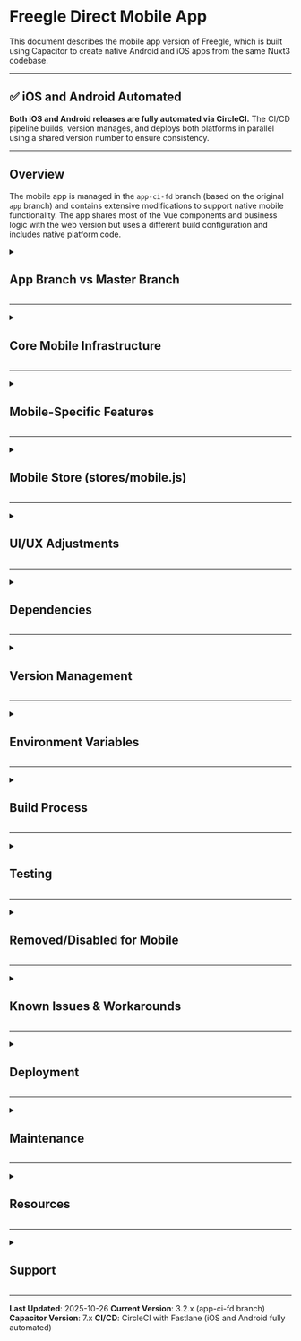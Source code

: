 # Freegle Direct Mobile App

This document describes the mobile app version of Freegle, which is built using Capacitor to create native Android and iOS apps from the same Nuxt3 codebase.

---

## ✅ iOS and Android Automated

**Both iOS and Android releases are fully automated via CircleCI.** The CI/CD pipeline builds, version manages, and deploys both platforms in parallel using a shared version number to ensure consistency.

---

## Overview

The mobile app is managed in the `app-ci-fd` branch (based on the original `app` branch) and contains extensive modifications to support native mobile functionality. The app shares most of the Vue components and business logic with the web version but uses a different build configuration and includes native platform code.

<details>
<summary><h2>App Branch vs Master Branch</h2></summary>

The `app-ci-fd` branch (based on the `app` branch) is a **parallel mobile app version** that differs from `master` in several key ways:

### Build Configuration Differences

- **SSR Disabled**: Uses Static Site Generation instead of Server-Side Rendering
- **Build Target**: `static` instead of `server`
- **Environment Flag**: `ISAPP=true` to detect mobile app context
- **No Docker**: Mobile apps don't use the Docker-based infrastructure

</details>

---

<details>
<summary><h2>Core Mobile Infrastructure</h2></summary>

### Capacitor Framework

The app uses Capacitor 7 to bridge web code with native functionality:

- **App ID**: `org.ilovefreegle.direct`
- **App Name**: Freegle
- **Config File**: `capacitor.config.ts`
- **Web Directory**: `.output/public` (from Nuxt static build)

### Android Native Files

Located in `android/` directory:

- Complete Android Studio project structure
- Gradle build configuration (`android/app/build.gradle`)
- App icons, splash screens, and resources
- Android manifest with permissions (Camera, Storage, etc.)
- **Version Management**:
  - `versionCode`: Integer build number (e.g., 1202)
  - `versionName`: User-facing version string (e.g., "3.2.0")

### iOS Native Files

Located in `ios/` directory:

- Complete Xcode project structure
- Podfile for CocoaPods dependencies
- iOS-specific icons and assets
- GoogleService-Info.plist for Firebase integration
- **Version Management**:
  - `CURRENT_PROJECT_VERSION`: Build number (e.g., 1200)
  - `MARKETING_VERSION`: User-facing version (e.g., "3.1.9")

</details>

---

<details>
<summary><h2>Mobile-Specific Features</h2></summary>

### Authentication Methods

The mobile app supports multiple authentication methods with native implementations:

1. **Google Sign-In**
   - Package: `@codetrix-studio/capacitor-google-auth`
   - Platform-specific client IDs for Android and iOS
   - Native Google Sign-In UI

2. **Facebook Login**
   - Package: Custom Capacitor Social Login plugin
   - Support for "Limited Login" on iOS
   - Native Facebook authentication

3. **Apple Sign In**
   - iOS only
   - Native Sign in with Apple integration
   - Identity token handling

4. **Yahoo Login**
   - Uses in-app browser (Cordova InAppBrowser)
   - OAuth flow with native browser

### Push Notifications

Custom implementation using Freegle's fork:

- **Package**: `@freegle/capacitor-push-notifications-cap7`
- **Features**:
  - Foreground and background push handling
  - Badge count management on home screen icon
  - Deep linking from notifications
  - Multiple notification channels (Android)
  - Sound and vibration control
  - Notification permissions handling

### Camera & Photo Management

- **Native camera access** for taking photos
- **Photo picker** for selecting from gallery (single/multiple)
- **Photo size optimization**: Reduces to 800x800 to manage app size
- **Permissions**: Automatic camera permission requests
- Special handling for Android/iOS differences

### Payment Integration (Stripe)

Mobile-specific Stripe implementation:

- **Google Pay** (Android - live)
- **Apple Pay** (iOS)
- Native payment sheets
- Donation flows optimized for mobile
- Test mode support for development

### Device Features

1. **Deep Linking**
   - Custom URL scheme support
   - Handle app links from external sources
   - One-click unsubscribe links
   - Push notification routing

2. **Native Share**
   - Share posts using native share sheet
   - Platform-specific share UI

3. **Calendar Integration**
   - Add events to native calendar
   - Permission handling (iOS requires multiple permission types)
   - Uses Cordova Calendar plugin

4. **Pinch Zoom**
   - Enabled for Android
   - Native zoom gestures

5. **Device Information**
   - Collect device details for debugging
   - Persistent device ID
   - OS version tracking
   - Send to Sentry for error context

6. **App Updates**
   - Check for required updates
   - Check for available updates
   - Version comparison logic
   - Update prompts

7. **Rate App**
   - Native rating prompts
   - Timing logic to avoid annoying users
   - Platform-specific app store links

</details>

---

<details>
<summary><h2>Mobile Store (stores/mobile.js)</h2></summary>

A dedicated Pinia store handles all mobile-specific state and functionality:

### State

- `isApp`: Boolean flag for mobile app context
- `mobileVersion`: Current app version string
- `deviceinfo`: Device information object
- `devicePersistentId`: Unique device identifier
- `isiOS`: Platform detection
- `osVersion`: Operating system version
- `lastBadgeCount`: Last set notification badge count
- `appupdaterequired`: Flag for mandatory updates
- `appupdateavailable`: Flag for optional updates

### Actions

- `init()`: Initialize mobile app features
- `initApp()`: Set up device info, deep links, push notifications
- `getDeviceInfo()`: Collect device information
- `fixWindowOpen()`: Handle iOS window.open behavior
- `initDeepLinks()`: Set up deep link handling
- `initPushNotifications()`: Configure push notification system
- `checkForAppUpdate()`: Check for app updates
- `initWakeUpActions()`: Handle app resume/wake events

</details>

---

<details>
<summary><h2>UI/UX Adjustments</h2></summary>

### Modified Components

Several components have mobile-specific behavior:

1. **ExternalLink.vue**
   - Opens links in in-app browser instead of external browser
   - Uses Cordova InAppBrowser plugin

2. **AddToCalendar.vue**
   - Uses native calendar plugin
   - Handles iOS calendar permissions

3. **DraggableMap.vue**
   - Adjusted for mobile touch interactions

4. **EmailValidator.vue**
   - Mobile-optimized validation flow

5. **Chat Components**
   - Optimized for mobile screens
   - Native sharing integration

### Ads & Analytics

- **CookieYes**: App-specific version (`cookieyesapp.js`)
- **Google AdSense**: Modified for HTTPS enforcement
- **Matomo**: Mobile app tracking
- **Sentry**: Error reporting with device context
- **Ad Behavior**: Some ads disabled or modified for mobile

### Status Bar

- Android and iOS status bar handling
- Light/dark theme support
- Overlay configuration

</details>

---

<details>
<summary><h2>Dependencies</h2></summary>

### Capacitor Core Packages

```json
{
  "@capacitor/core": "^7.x",
  "@capacitor/cli": "^7.x",
  "@capacitor/android": "^7.x",
  "@capacitor/ios": "^7.x"
}
```

### Capacitor Plugins

```json
{
  "@capacitor/app": "Native app lifecycle",
  "@capacitor/app-launcher": "Launch other apps",
  "@capacitor/camera": "Camera and photo picker",
  "@capacitor/device": "Device information",
  "@capacitor/share": "Native share sheet",
  "@capawesome/capacitor-badge": "App icon badge management"
}
```

### Custom Freegle Plugins

```json
{
  "@freegle/capacitor-push-notifications-cap7": "Push notifications"
}
```

### Social Login

```json
{
  "@codetrix-studio/capacitor-google-auth": "Google Sign-In"
}
```

### Cordova Plugins

```json
{
  "cordova-plugin-inappbrowser": "In-app browser for OAuth",
  "cordova-plugin-calendar": "Calendar integration"
}
```

</details>

---

<details>
<summary><h2>Version Management</h2></summary>

### Unified Version Management (Both Platforms)

**Shared Version Strategy**: Both iOS and Android use the **same version number** to ensure consistency across platforms. A single `increment-version` job runs before both builds, calculates the new version, and shares it via CircleCI workspace.

**Version Name** (e.g., "3.2.38"): Auto-incremented once, shared between platforms
- Stored in CircleCI environment variable `CURRENT_VERSION`
- CircleCI reads current version, increments patch version (3.2.37 → 3.2.38)
- Creates `.new_version` file in workspace with new version
- Both Android and iOS jobs read from this shared file
- **No race conditions** - version calculated once before parallel builds
- Build will FAIL if `CURRENT_VERSION` is not set or has invalid format (must be X.Y.Z)
- **No manual intervention needed** - fully automated

**Version Code/Build Number**: Platform-specific, auto-incremented from stores
- **Android**: Queries Google Play Console (all tracks) for latest version code
- **iOS**: Queries TestFlight for latest build number
- Automatically increments by 1 for each build
- **Minimum version code: 1272** (jumps from lower values if needed, then increments normally)
- Build will FAIL if store APIs are unavailable

### Android Version Management

**Version Code** (e.g., 1272): Auto-incremented from Google Play
- Queries Google Play Console across ALL tracks (internal, beta, production)
- Finds maximum version code across all tracks
- Automatically increments by 1 for each build (1272 → 1273)
- Minimum enforced: if calculated code < 1272, jumps to 1272
- Build will FAIL if Google Play API is unavailable or no releases exist
- **No manual intervention needed** - fully automated

**How Android build works**:
1. CircleCI `increment-version` job reads `CURRENT_VERSION` (e.g., "3.2.37")
2. Auto-increments patch version (3.2.37 → 3.2.38)
3. Saves to `.new_version` in workspace
4. Android job attaches workspace and reads `.new_version`
5. **Updates `config.js` MOBILE_VERSION** with new version (ensures Help page shows correct version)
6. Builds Nuxt app with updated version
7. Queries Google Play for latest version code (e.g., 1271)
8. Auto-increments version code (1271 → 1272, or enforces minimum 1272)
9. Builds AAB and APK with new version (3.2.38 / 1272)
10. Uploads to Google Play Beta Testing (Open Testing)

### iOS Version Management

**Build Number** (e.g., 1272): Auto-incremented from TestFlight
- Queries TestFlight for latest build number for this version
- Automatically increments by 1 for each build (1272 → 1273)
- Minimum enforced: if calculated build < 1272, jumps to 1272
- If no builds exist for this version, starts at 1272
- **No manual intervention needed** - fully automated

**How iOS build works**:
1. CircleCI `increment-version` job creates shared `.new_version` (e.g., "3.2.38")
2. iOS job attaches workspace and reads `.new_version`
3. **Updates `config.js` MOBILE_VERSION** with new version (same as Android)
4. Builds Nuxt app with updated version
5. Queries TestFlight for latest build number for version 3.2.38
6. Auto-increments build number (or enforces minimum 1272)
7. Sets version in Xcode project: `MARKETING_VERSION = 3.2.38`, `CURRENT_PROJECT_VERSION = 1272`
8. Builds IPA with new version (3.2.38 / 1272)
9. Uploads to TestFlight
10. **Auto-submit to App Store review after 24 hours** (scheduled job)

### Config Version

The `MOBILE_VERSION` in `config.js` is **automatically updated** by BOTH CircleCI jobs before each build:

```javascript
MOBILE_VERSION: '3.2.38'  // Auto-updated by both jobs from shared workspace version
```

This ensures the version shown in the app's Help page matches the actual build version on both platforms. **No manual updates needed** - the version is synchronized automatically during the build process.

### Initial Setup (one-time)

1. Go to CircleCI Project Settings → Environment Variables
2. Add `CURRENT_VERSION` = `3.2.37` (starting version)

**To manually bump major/minor version**:
- Update `CURRENT_VERSION` in CircleCI: `3.2.37` → `4.0.0` or `3.3.0`
- Next build will auto-increment from there: `4.0.0` → `4.0.1`
- Both platforms will use the same version number

</details>

---

<details>
<summary><h2>Environment Variables</h2></summary>

### Required for CircleCI Builds

#### Android-Specific

```bash
# Android Signing
ANDROID_KEYSTORE_BASE64=...          # Base64-encoded keystore file
ANDROID_KEYSTORE_PASSWORD=...        # Keystore password
ANDROID_KEY_ALIAS=...                # Key alias (e.g., "Freegle Ltd Chris")
ANDROID_KEY_PASSWORD=...             # Key password

# Google Play API
GOOGLE_PLAY_JSON_KEY=...             # Base64-encoded service account JSON

# Firebase Configuration (Android)
GOOGLE_SERVICES_JSON_BASE64=...      # Base64-encoded google-services.json
```

#### iOS-Specific

```bash
# App Store Connect API
APP_STORE_CONNECT_API_KEY_KEY_ID=... # API Key ID from App Store Connect
APP_STORE_CONNECT_API_KEY_ISSUER_ID=...  # Issuer ID from App Store Connect
APP_STORE_CONNECT_API_KEY_KEY=...    # Base64-encoded .p8 private key file

# iOS Code Signing
IOS_DISTRIBUTION_CERT=...            # Base64-encoded iOS distribution certificate (.p12)
IOS_CERTIFICATE_PASSWORD=...         # Password for the .p12 certificate
IOS_PROVISIONING_PROFILE=...         # Base64-encoded provisioning profile (.mobileprovision)

# Keychain Configuration
KEYCHAIN_PASSWORD=...                # Password for temporary keychain (e.g., "circleci")
KEYCHAIN_NAME=...                    # Name of temporary keychain (e.g., "temp.keychain-db")

# Firebase Configuration (iOS)
GOOGLE_SERVICE_INFO_PLIST_BASE64=... # Base64-encoded GoogleService-Info.plist
```

#### Shared Configuration

```bash
# Sentry Error Tracking
SENTRY_DSN_APP_FD=...                # Sentry DSN for app error tracking (optional)

# App Configuration
ISAPP=true                           # Enable mobile app mode
APP_ENV=production                   # Build environment

# Google
GOOGLE_CLIENT_ID=...                 # Android client ID
GOOGLE_IOS_CLIENT_ID=...            # iOS client ID

# Facebook
FACEBOOK_APPID=...
FACEBOOK_CLIENTID=...

# Stripe
STRIPE_PUBLISHABLE_KEY=...

# Other
USE_COOKIES=false                    # Cookie behavior for mobile
```

### Setting Up CircleCI Environment Variables

1. Go to CircleCI Project Settings: https://app.circleci.com/settings/project/github/Freegle/iznik-nuxt3
2. Click "Environment Variables"
3. Add the required variables listed above
4. For base64 encoding:

   **Android:**
   ```bash
   # Encode Android keystore
   base64 -w 0 your-keystore.jks > keystore_base64.txt

   # Encode Google Play JSON key
   base64 -w 0 google-play-api-key.json > play_key_base64.txt

   # Encode Firebase google-services.json (Android)
   base64 -w 0 android/app/google-services.json > google_services_base64.txt
   ```

   **iOS:**
   ```bash
   # Encode iOS distribution certificate
   base64 -w 0 ios_distribution.p12 > ios_cert_base64.txt

   # Encode iOS provisioning profile
   base64 -w 0 ios_appstore.mobileprovision > ios_profile_base64.txt

   # Encode App Store Connect API key (.p8 file)
   base64 -w 0 AuthKey_XXXXXXXXXX.p8 > appstore_key_base64.txt

   # Encode Firebase GoogleService-Info.plist (iOS)
   base64 -w 0 ios/App/App/GoogleService-Info.plist > google_service_info_base64.txt
   ```

**Notes:**
- **Firebase files** (`google-services.json` for Android, `GoogleService-Info.plist` for iOS) are required for Firebase/Push Notifications. Download from [Firebase Console](https://console.firebase.google.com/) → Project Settings → Your app → Download config file
- **App Store Connect API Key**: Create at [App Store Connect](https://appstoreconnect.apple.com/) → Users and Access → Keys → App Store Connect API
- **iOS Certificates**: Export from Xcode or Apple Developer portal as .p12 with a password
- **SENTRY_DSN_APP_FD** is optional but recommended for error tracking. Get from [Sentry](https://sentry.io/) → Project Settings → Client Keys (DSN)

### Verifying GOOGLE_PLAY_JSON_KEY

The `GOOGLE_PLAY_JSON_KEY` environment variable is **CRITICAL** for:
- Auto-incrementing version codes from Google Play Console
- Uploading builds to Google Play Internal Testing

**Status**: ✅ Properly configured and working (as of build #596)

**Build Behavior**:
- The build will **FAIL** if `GOOGLE_PLAY_JSON_KEY` is not set, empty, or invalid
- The build will **FAIL** if it cannot fetch version CODES from Google Play API
- The build will **FAIL** if `CURRENT_VERSION` is not set or has invalid format
- Version NAME is auto-incremented from `CURRENT_VERSION` env var (3.2.29 → 3.2.30)
- Version CODE is auto-incremented from Google Play API (1300 → 1301)
- `CURRENT_VERSION` is updated via CircleCI API after successful build

**Debug Output**: The decode step includes extensive validation:
- ✅ Environment variable is set
- ✅ File created successfully with valid size
- ✅ Valid JSON structure
- 📧 Service account email (for debugging)

**Verification**: Check recent CircleCI builds at https://app.circleci.com/pipelines/github/Freegle/iznik-nuxt3?branch=app-ci-fd
- Look for "✅ Google Play API key file validated" in decode step
- Look for "📱 Current version from CircleCI: X.Y.Z" in deploy step
- Look for "📱 Auto-incremented version name: X.Y.Z → X.Y.(Z+1)" in deploy step
- Look for "📊 Using Play Console internal version code: XXXX" in deploy step
- Look for "📊 New version code: XXXX" in deploy step
- Look for "✅ Successfully uploaded to Google Play Internal Testing!" at end
- Look for "✅ Updated CURRENT_VERSION to X.Y.(Z+1)" in update version step

</details>

---

<details>
<summary><h2>Build Process</h2></summary>

### CircleCI Automated Builds (Both Platforms)

**Triggered on**: Pushes to `app-ci-fd` branch

**Jobs Workflow**:

1. **increment-version** (runs first):
   - Reads `CURRENT_VERSION` from environment
   - Increments patch version (3.2.37 → 3.2.38)
   - Saves to `.new_version` in workspace

2. **build-android** and **build-ios** (run in parallel):
   - Both require `increment-version` to complete first
   - Both attach workspace to read shared `.new_version`

**Android Build Steps**:
1. Install Node.js 22 dependencies
2. Read version from workspace `.new_version` file
3. Update `config.js` MOBILE_VERSION with new version
4. Build Nuxt app with `npm run generate` (static site)
5. Decode and place Firebase `google-services.json`
6. Sync Capacitor to Android project
7. Query Google Play Console for latest version code (across all tracks)
8. Build signed AAB with auto-incremented version code (minimum 1272)
9. Build signed APK for direct installation
10. Upload AAB to Google Play Beta (Open Testing) track
11. Store AAB and APK as CircleCI artifacts

**iOS Build Steps**:
1. Install Node.js 22 (via nvm on macOS)
2. Read version from workspace `.new_version` file
3. Update `config.js` MOBILE_VERSION with new version
4. Build Nuxt app with `npm run generate` (static site)
5. Sync Capacitor to iOS project
6. Decode and place Firebase `GoogleService-Info.plist`
7. Install Fastlane and dependencies (Ruby gems)
8. Set up iOS certificates and provisioning profile
9. Query TestFlight for latest build number
10. Build IPA with auto-incremented build number (minimum 1272)
11. Upload to TestFlight
12. Store IPA as CircleCI artifact

**Artifacts**:
- **Android**: `android-bundle/app-release.aab`, `android-apk/app-release.apk`
- **iOS**: IPA file in artifacts

**Download artifacts**: https://app.circleci.com/pipelines/github/Freegle/iznik-nuxt3?branch=app-ci-fd

### Local Development

```bash
# Install dependencies
npm install

# Sync web code to native projects
npx cap sync

# Open in Android Studio
npx cap open android

# Open in Xcode
npx cap open ios
```

### Manual Production Build

```bash
# Build Nuxt app as static site
npm run build

# Sync to native projects
npx cap sync

# Build Android (via Android Studio or Gradle)
cd android
./gradlew bundleRelease

# Build iOS (via Xcode or xcodebuild)
cd ios/App
xcodebuild -workspace App.xcworkspace -scheme App -configuration Release
```

</details>

---

<details>
<summary><h2>Testing</h2></summary>

### App-Specific Test Checklist

From `capacitor.config.ts` comments:

- [ ] Status bar shows correctly on Android pre-A15, A15+ and iOS
- [ ] Camera: take photo and select one or more photos
- [ ] Yahoo login works
- [ ] Google login works (Android & iOS)
- [ ] Facebook login works (Android & iOS)
- [ ] Apple login works (iOS only)
- [ ] Stripe payment flows work
- [ ] Push notifications received
- [ ] Home screen badge count updates
- [ ] Share functionality works
- [ ] Deep links open correctly
- [ ] Android pinch zoom works
- [ ] Add to calendar works
- [ ] Device info collected properly

### Testing Donations

Enable donation modal for testing:

```javascript
// In pages/myposts.vue:
showDonationAskModal.value = true
```

</details>

---

<details>
<summary><h2>Removed/Disabled for Mobile</h2></summary>

To reduce app size and complexity:

- **CircleCI config**: Different deployment process for mobile
- **Playwright tests**: Not applicable for native apps
- **Docker files**: Mobile apps don't use Docker
- **ModTools folder**: Removed to reduce app file size
- **Some councils data**: Reduced to minimize app size
- **Prebid ads**: Simplified ad system for mobile

</details>

---

<details>
<summary><h2>Known Issues & Workarounds</h2></summary>

### npm Install Issues

If npm reinstall needed, comment out this line:
```
node_modules/@capacitor/cli/dist/android/run.js:40
// await common_1.runTask
```

### Android Manifest

Ensure camera permission is present:
```xml
<uses-permission android:name="android.permission.CAMERA" />
```

### Package Overrides

Some packages require specific versions for compatibility. Check `package.json` overrides section.

</details>

---

<details>
<summary><h2>Deployment</h2></summary>

### Fully Automated Dual-Platform Deployment

Both iOS and Android are built and deployed in parallel with shared version numbers. The workflow ensures consistency across platforms.

**Build Workflow**:

1. **Version Increment Job** (runs first):
   - Reads `CURRENT_VERSION` environment variable (e.g., "3.2.37")
   - Auto-increments patch version (3.2.37 → 3.2.38)
   - Saves to workspace file `.new_version`
   - Both platform jobs read from this shared file

2. **Android and iOS Jobs** (run in parallel):
   - Both attach workspace to read shared version
   - Both update `config.js` MOBILE_VERSION with new version
   - Both build Nuxt app with identical version
   - Both query their respective stores for build numbers
   - Both build and upload to beta/testing tracks
   - **Artifacts stored** for both platforms

**Automated Daily Workflow**:

1. **11:00 PM UTC - Trigger**:
   - Push to `app-ci-fd` branch triggers build
   - OR GitHub Actions can auto-merge `master` → `app-ci-fd` (optional)

2. **Build and Deploy (11:00-11:30 PM UTC)**:
   - **Android**: Uploads to Google Play Beta (Open Testing)
   - **iOS**: Uploads to TestFlight
   - Both use version X.Y.Z (shared) with platform-specific build numbers (minimum 1272)
   - Release notes: "Version X.Y.Z - Bug fixes and improvements"

3. **Auto-Promote/Submit (24 hours later)**:
   - **Android**: Auto-promotes Beta → Production (if not already promoted)
   - **iOS**: Auto-submits latest TestFlight build to App Store review (if not already submitted)
   - Only the LATEST build from last 24 hours is submitted/promoted

### Android-Specific

**Build Process**:
- Queries Google Play for max version code across all tracks
- Auto-increments version code (enforces minimum 1272)
- Builds AAB (for Play Store) and APK (for direct install)
- Uploads to Beta (Open Testing) track
- Auto-promotes to Production after 24 hours

**Google Play Console**:
- Beta Testing: https://play.google.com/console → Your App → Testing → Open testing
- Production: https://play.google.com/console → Your App → Production

**Play App Signing**:
- Enrolled in Google Play App Signing
- Upload key (CircleCI) signs AABs
- App signing key (Google) signs final APKs

**Artifacts**:
- `android-bundle/app-release.aab`
- `android-apk/app-release.apk`

### iOS-Specific

**Build Process**:
- Queries TestFlight for latest build number
- Auto-increments build number (enforces minimum 1272)
- Sets Xcode version: `MARKETING_VERSION` and `CURRENT_PROJECT_VERSION`
- Builds IPA with manual code signing
- Uploads to TestFlight
- Auto-submits to App Store review after 24 hours (latest build only)

**App Store Connect**:
- TestFlight: https://appstoreconnect.apple.com → Your App → TestFlight
- App Store: https://appstoreconnect.apple.com → Your App → App Store

**Submission Notes**:
- **One submission per day is safe** - well within Apple's limits
- TestFlight has no daily submission issues
- App Store review typically takes 24 hours (90% of submissions)
- Auto-submit only submits if not already in review/approved

**Artifacts**:
- IPA file stored in CircleCI artifacts

### Manual Triggers

- Push to `app-ci-fd` branch: triggers full build workflow
- Rerun CircleCI workflow: rebuilds current commit
- Manual promotion/submission via store consoles if needed

### Timeline

```
Day 1, 11:00 PM: Build triggered (master merge or manual push)
Day 1, 11:30 PM: Builds complete
                 → Android uploaded to Beta (Open Testing)
                 → iOS uploaded to TestFlight

Day 2, 11:30 PM: Auto-promotion check (24 hours later)
                 → Android: Beta promoted to Production
                 → iOS: Latest build submitted to App Store review

Day 3-4:         iOS app review by Apple (typically 24 hours)
                 → iOS approved and available on App Store
```

### Fastlane Lanes

Available Fastlane lanes for manual operations:

**Android:**
```bash
# Build and deploy to Beta (automated in CI)
bundle exec fastlane android beta

# Promote from Beta to Production (automated in CI)
bundle exec fastlane android promote_production

# Auto-promote check (automated in CI, runs daily)
bundle exec fastlane android auto_promote
```

**iOS:**
```bash
# Build and deploy to TestFlight (automated in CI)
bundle exec fastlane ios beta

# Submit to App Store review (manual if needed)
bundle exec fastlane ios release

# Auto-submit latest build (automated in CI, runs daily)
bundle exec fastlane ios auto_submit
```

</details>

---

<details>
<summary><h2>Maintenance</h2></summary>

### Keeping Up with Master

The app-ci-fd branch should periodically merge from master to get new features:

```bash
git checkout app-ci-fd
git merge master
# Resolve conflicts, test thoroughly
git push origin app-ci-fd
```

### Capacitor Updates

When updating Capacitor major versions:

1. Update all `@capacitor/*` packages
2. Run `npx cap sync`
3. Review breaking changes in Capacitor release notes
4. Test all native features thoroughly
5. Update this README with any changes

</details>

---

<details>
<summary><h2>Resources</h2></summary>

- **Capacitor Docs**: https://capacitorjs.com/docs
- **App Release Plan**: `/plans/app-releases.md`
- **Freegle Push Plugin**: https://github.com/Freegle/capacitor-push-notifications
- **Google Play Console**: https://play.google.com/console
- **App Store Connect**: https://appstoreconnect.apple.com

</details>

---

<details>
<summary><h2>Support</h2></summary>

For mobile app specific issues:

1. Check device info in app (Help → Copy app info)
2. Check Sentry for error reports with device context
3. Test on physical devices (simulators may behave differently)
4. Verify all environment variables are set correctly
5. Check native logs in Android Studio / Xcode

</details>

---

**Last Updated**: 2025-10-26
**Current Version**: 3.2.x (app-ci-fd branch)
**Capacitor Version**: 7.x
**CI/CD**: CircleCI with Fastlane (iOS and Android fully automated)

